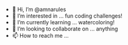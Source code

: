 - 👋 Hi, I’m @amnarules
- 👀 I’m interested in ... fun coding challenges! 
- 🌱 I’m currently learning ... watercoloring!
- 💞️ I’m looking to collaborate on ... anything
- 📫 How to reach me ... 

<!---
amnarules/amnarules is a ✨ special ✨ repository because its `README.md` (this file) appears on your GitHub profile.
You can click the Preview link to take a look at your changes.
--->
